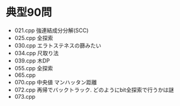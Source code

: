 
# 典型90問

- 021.cpp 強連結成分分解(SCC)
- 025.cpp 全探索
- 030.cpp エラトステネスの篩みたい
- 034.cpp 尺取り法
- 039.cpp 木DP
- 055.cpp 全探索
- 065.cpp
- 070.cpp 中央値 マンハッタン距離
- 072.cpp 再帰でバックトラック. どのようにbit全探索で行うかは謎
- 073.cpp
